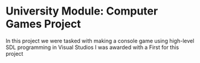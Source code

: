 # University Module: Computer Games Project
 
In this project we were tasked with making a console game using high-level SDL programming in Visual Studios
I was awarded with a First for this project
